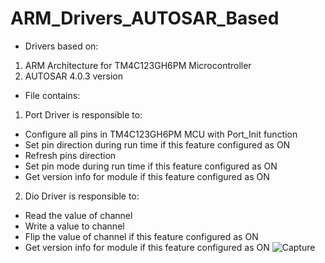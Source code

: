 # ARM_Drivers_AUTOSAR_Based
- Drivers based on:
1. ARM Architecture for TM4C123GH6PM Microcontroller
2. AUTOSAR 4.0.3 version 

- File contains:
1. Port Driver is responsible to:
- Configure all pins in TM4C123GH6PM MCU with Port_Init function 
- Set pin direction during run time if this feature configured as ON
- Refresh pins direction 
- Set pin mode during run time if this feature configured as ON
- Get version info for module if this feature configured as ON
2. Dio Driver is responsible to:
- Read the value of channel
- Write a value to channel
- Flip the value of channel if this feature configured as ON
- Get version info for module if this feature configured as ON
                                  ![Capture](https://user-images.githubusercontent.com/75904835/137564343-241f069e-0962-4499-b7ed-ab6ce7bc11ee.PNG)

